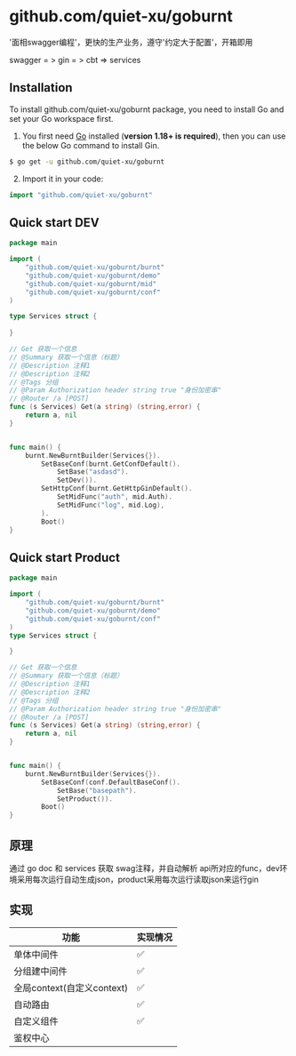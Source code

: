# github.com/quiet-xu/goburnt


'面相swagger编程'，更快的生产业务，遵守'约定大于配置'，开箱即用



swagger = > gin = > cbt => services



## Installation

To install github.com/quiet-xu/goburnt package, you need to install Go and set your Go workspace first.

1. You first need [Go](https://golang.org/) installed (**version 1.18+ is required**), then you can use the below Go command to install Gin.

```sh
$ go get -u github.com/quiet-xu/goburnt
```

2. Import it in your code:

```go
import "github.com/quiet-xu/goburnt"
```

## Quick start DEV

```go
package main

import (
	"github.com/quiet-xu/goburnt/burnt"
	"github.com/quiet-xu/goburnt/demo"
	"github.com/quiet-xu/goburnt/mid"
	"github.com/quiet-xu/goburnt/conf"
)

type Services struct {
    
}

// Get 获取一个信息
// @Summary 获取一个信息（标题）
// @Description 注释1
// @Description 注释2
// @Tags 分组
// @Param Authorization header string true "身份加密串"
// @Router /a [POST]
func (s Services) Get(a string) (string,error) {
	return a, nil
}


func main() {
	burnt.NewBurntBuilder(Services{}).
		SetBaseConf(burnt.GetConfDefault().
			SetBase("asdasd").
			SetDev()).
		SetHttpConf(burnt.GetHttpGinDefault().
			SetMidFunc("auth", mid.Auth).
			SetMidFunc("log", mid.Log),
		).
		Boot()
}
```

## Quick start Product

```go
package main

import (
	"github.com/quiet-xu/goburnt/burnt"
	"github.com/quiet-xu/goburnt/demo"
	"github.com/quiet-xu/goburnt/conf"
)
type Services struct {

}

// Get 获取一个信息
// @Summary 获取一个信息（标题）
// @Description 注释1
// @Description 注释2
// @Tags 分组
// @Param Authorization header string true "身份加密串"
// @Router /a [POST]
func (s Services) Get(a string) (string,error) {
	return a, nil
}


func main() {
	burnt.NewBurntBuilder(Services{}).
		SetBaseConf(conf.DefaultBaseConf().
			SetBase("basepath").
			SetProduct()).
		Boot()
}
```


## 原理

通过 go doc 和 services 获取 swag注释，并自动解析 api所对应的func，dev环境采用每次运行自动生成json，product采用每次运行读取json来运行gin

## 实现

| 功能                    | 实现情况 |
|-----------------------|------|
| 单体中间件                 | ✅    |
| 分组建中间件                | ✅    |
| 全局context(自定义context) | ✅    |
| 自动路由                  | ✅    |
| 自定义组件                 | ✅    |
| 鉴权中心                  |      |

